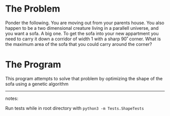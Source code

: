 # The Problem

Ponder the following. 
You are moving out from your parents house. 
You also happen to be a two dimensional creature living in a parallell universe, and you want a sofa.
A big one.
To get the sofa into your new appartment you need to carry it down a corridor of width 1 with a sharp 90˚ corner.
What is the maximum area of the sofa that you could carry around the corner?

# The Program 

This program attempts to solve that problem by optimizing the shape of the sofa using a genetic algorithm

------------------------------------------------------------------------------
notes:

Run tests while in root directory with `python3 -m Tests.ShapeTests`
